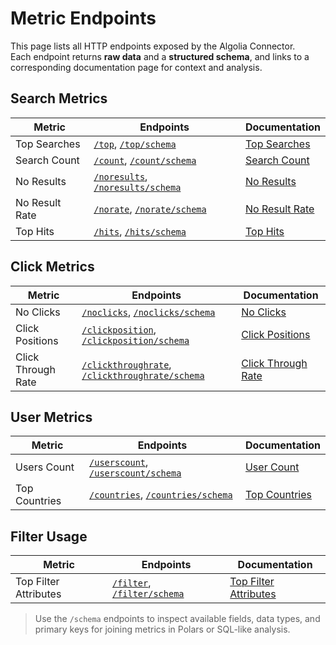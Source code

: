 # Metric Endpoints

This page lists all HTTP endpoints exposed by the Algolia Connector.  
Each endpoint returns **raw data** and a **structured schema**, and links to a corresponding documentation page for context and analysis.

## Search Metrics

| Metric           | Endpoints                                   | Documentation                               |
|------------------|---------------------------------------------|---------------------------------------------|
| Top Searches     | [`/top`](#), [`/top/schema`](#)             | [Top Searches](./metrics/top-searches.md)   |
| Search Count     | [`/count`](#), [`/count/schema`](#)         | [Search Count](./metrics/search-count.md)   |
| No Results       | [`/noresults`](#), [`/noresults/schema`](#) | [No Results](./metrics/no-results.md)       |
| No Result Rate   | [`/norate`](#), [`/norate/schema`](#)       | [No Result Rate](./metrics/no-result-rate.md)|
| Top Hits         | [`/hits`](#), [`/hits/schema`](#)           | [Top Hits](./metrics/top-hits.md)           |


## Click Metrics

| Metric               | Endpoints                                           | Documentation                                              |
|----------------------|-----------------------------------------------------|------------------------------------------------------------|
| No Clicks            | [`/noclicks`](#), [`/noclicks/schema`](#)           |[No Clicks](./metrics/no-clicks.md)                         |
| Click Positions      | [`/clickposition`](#), [`/clickposition/schema`](#) | [Click Positions](./metrics/click-position.md)             |
| Click Through Rate   | [`/clickthroughrate`](#), [`/clickthroughrate/schema`](#)| [Click Through Rate](./metrics/click-through-rate.md) |

## User Metrics

| Metric           | Endpoints                                       | Documentation                              |
|------------------|-------------------------------------------------|--------------------------------------------|
| Users Count      | [`/userscount`](#), [`/userscount/schema`](#)   | [User Count](./metrics/user-count.md)      |
| Top Countries    | [`/countries`](#), [`/countries/schema`](#)     | [Top Countries](./metrics/top-countries.md)|

## Filter Usage

| Metric                 | Endpoints                                     | Documentation                                           |
|------------------------|-----------------------------------------------|---------------------------------------------------------|
| Top Filter Attributes  | [`/filter`](#), [`/filter/schema`](#)         | [Top Filter Attributes](./metrics/filter-attributes.md) |

> Use the `/schema` endpoints to inspect available fields, data types, and primary keys for joining metrics in Polars or SQL-like analysis.
